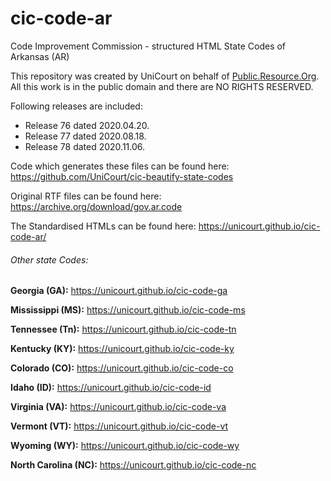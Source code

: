 # cic-code-ar
Code Improvement Commission - structured HTML State Codes of Arkansas (AR)

This repository was created by UniCourt on behalf of [Public.Resource.Org](https://public.resource.org/). All this work is in the public domain and there are NO RIGHTS RESERVED.

Following releases are included:

* Release 76 dated 2020.04.20.
* Release 77 dated 2020.08.18.
* Release 78 dated 2020.11.06.

Code which generates these files can be found here: https://github.com/UniCourt/cic-beautify-state-codes

Original RTF files can be found here: https://archive.org/download/gov.ar.code

The Standardised HTMLs can be found here: https://unicourt.github.io/cic-code-ar/ 

###### Other state Codes:

 **Georgia (GA):** https://unicourt.github.io/cic-code-ga

 **Mississippi (MS):** https://unicourt.github.io/cic-code-ms

 **Tennessee (Tn):** https://unicourt.github.io/cic-code-tn

 **Kentucky (KY):** https://unicourt.github.io/cic-code-ky

 **Colorado (CO):** https://unicourt.github.io/cic-code-co

 **Idaho (ID):** https://unicourt.github.io/cic-code-id

 **Virginia (VA):** https://unicourt.github.io/cic-code-va

 **Vermont (VT):** https://unicourt.github.io/cic-code-vt  

 **Wyoming (WY):** https://unicourt.github.io/cic-code-wy

 **North Carolina (NC):** https://unicourt.github.io/cic-code-nc

